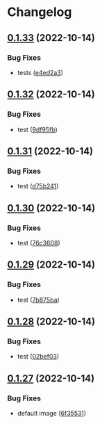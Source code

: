 # Changelog

## [0.1.33](https://github.com/prefapp/charts/compare/aws-web-service-v0.1.32...aws-web-service-v0.1.33) (2022-10-14)


### Bug Fixes

* tests ([e4ed2a3](https://github.com/prefapp/charts/commit/e4ed2a3fa6018159952680ebe7f1b78447d8ace9))

## [0.1.32](https://github.com/prefapp/charts/compare/aws-web-service-v0.1.31...aws-web-service-v0.1.32) (2022-10-14)


### Bug Fixes

* test ([9df95fb](https://github.com/prefapp/charts/commit/9df95fb6224ce2ded9df318c6391ab65f8028be4))

## [0.1.31](https://github.com/prefapp/charts/compare/aws-web-service-v0.1.30...aws-web-service-v0.1.31) (2022-10-14)


### Bug Fixes

* test ([d75b241](https://github.com/prefapp/charts/commit/d75b2415241799be380809a7468b4bfef03b5056))

## [0.1.30](https://github.com/prefapp/charts/compare/aws-web-service-v0.1.29...aws-web-service-v0.1.30) (2022-10-14)


### Bug Fixes

* test ([76c3608](https://github.com/prefapp/charts/commit/76c360816eea467bd0359e6319f23dace7301c26))

## [0.1.29](https://github.com/prefapp/charts/compare/aws-web-service-v0.1.28...aws-web-service-v0.1.29) (2022-10-14)


### Bug Fixes

* test ([7b875ba](https://github.com/prefapp/charts/commit/7b875ba2a36ad539090f8afc89d2872f915a83b8))

## [0.1.28](https://github.com/prefapp/charts/compare/aws-web-service-v0.1.27...aws-web-service-v0.1.28) (2022-10-14)


### Bug Fixes

* test ([02bef03](https://github.com/prefapp/charts/commit/02bef03d618ffb07a806f308e484e75e6877c191))

## [0.1.27](https://github.com/prefapp/charts/compare/aws-web-service-v0.1.26...aws-web-service-v0.1.27) (2022-10-14)


### Bug Fixes

* default image ([6f35531](https://github.com/prefapp/charts/commit/6f355317062f9eb2b23e0b265830a5459701faec))

